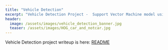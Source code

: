 ```yaml
---
title: "Vehicle Detection"
excerpt: "Vehicle Detection Project -  Support Vector Machine model using Histogram of Gradients and Computer Vision methods to detect vehicles in a roadway from camera images."
header:
  image: /assets/images/vehicle_detection_banner.jpg
  teaser: /assets/images/HOG_car_and_notcar.jpg
---
```


Vehicle Detection project writeup is here: [README](https://github.com/scollins83/CarND-Vehicle-Detection/blob/master/README.md)

